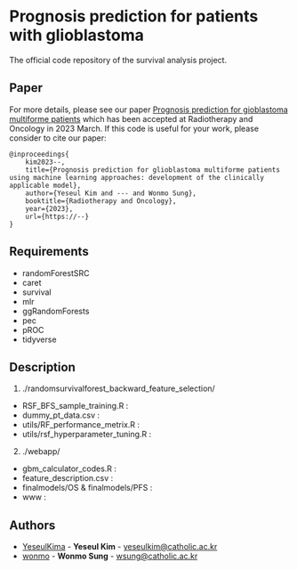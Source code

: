 # Prognosis prediction for patients with glioblastoma

The official code repository of the survival analysis project.

## Paper
For more details, please see our paper [Prognosis prediction for gioblastoma multiforme patients](https://www.naver.com) which has been accepted at Radiotherapy and Oncology in 2023 March. 
If this code is useful for your work, please consider to cite our paper:
```
@inproceedings{
    kim2023--,
    title={Prognosis prediction for glioblastoma multiforme patients using machine learning approaches: development of the clinically applicable model},
    author={Yeseul Kim and --- and Wonmo Sung},
    booktitle={Radiotherapy and Oncology},
    year={2023},
    url={https://--}
}
```


## Requirements
- randomForestSRC
- caret
- survival
- mlr
- ggRandomForests
- pec
- pROC
- tidyverse


## Description

1) ./randomsurvivalforest_backward_feature_selection/
* RSF_BFS_sample_training.R : 
* dummy_pt_data.csv : 
* utils/RF_performance_metrix.R : 
* utils/rsf_hyperparameter_tuning.R :

2) ./webapp/
* gbm_calculator_codes.R :
* feature_description.csv : 
* finalmodels/OS & finalmodels/PFS :
* www : 

## Authors
  - [YeseulKima](https://github.com/YeseulKima) - **Yeseul Kim** - <yeseulkim@catholic.ac.kr>
  - [wonmo](https://github.com/wonmo) - **Wonmo Sung** - <wsung@catholic.ac.kr>
